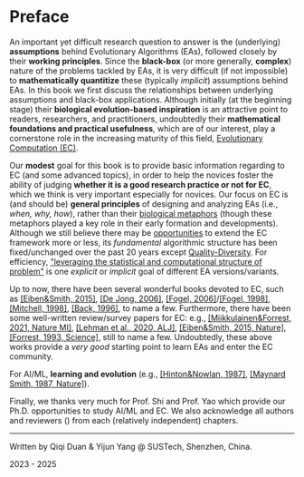 # Preface

An important yet difficult research question to answer is the (underlying) **assumptions** behind Evolutionary Algorithms (EAs), followed closely by their **working principles**. Since the **black-box** (or more generally, **complex**) nature of the problems tackled by EAs, it is very difficult (if not impossible) to **mathematically quantitize** these (typically *implicit*) assumptions behind EAs. In this book we first discuss the relationships between underlying assumptions and black-box applications. Although initially (at the beginning stage) their **biological evolution-based inspiration** is an attractive point to readers, researchers, and practitioners, undoubtedly their **mathematical foundations and practical usefulness**, which are of our interest, play a cornerstone role in the increasing maturity of this field, [Evolutionary Computation (EC)](https://www.nature.com/articles/nature14544).

Our **modest** goal for this book is to provide basic information regarding to EC (and some advanced topics), in order to help the novices foster the ability of judging **whether it is a good research practice or not for EC**, which we think is very important especially for novices. Our focus on EC is (and should be) **general principles** of designing and analyzing EAs (i.e., *when, why, how*), rather than their [biological metaphors](https://github.com/Evolutionary-Intelligence/DistributedEvolutionaryComputation/blob/main/Summary/EvolutionaryComputation.md#metaheuristics) (though these metaphors played a key role in their early formation and developments). Although we still believe there may be [opportunities](https://www.nature.com/articles/s42256-020-00278-8) to extend the EC framework more or less, its *fundamental* algorithmic structure has been fixed/unchanged over the past 20 years except [Quality-Diversity](). For efficiency, ["leveraging the statistical and computational structure of problem"](https://www.nowpublishers.com/article/Details/MAL-070) is one *explicit* or *implicit* goal of different EA versions/variants.

Up to now, there have been several wonderful books devoted to EC, such as [[Eiben&Smith, 2015]](https://link.springer.com/book/10.1007/978-3-662-44874-8), [[De Jong, 2006]](https://ieeexplore.ieee.org/book/6267245), [[Fogel, 2006]](https://ieeexplore.ieee.org/book/5237910)/[[Fogel, 1998]](https://ieeexplore.ieee.org/book/5263042), [[Mitchell, 1998]](https://direct.mit.edu/books/book/4675/An-Introduction-to-Genetic-Algorithms), [[Back, 1996]](https://academic.oup.com/book/40791), to name a few. Furthermore, there have been some well-written review/survey papers for EC: e.g., [[Miikkulainen&Forrest, 2021, Nature MI]](https://www.nature.com/articles/s42256-020-00278-8), [[Lehman et al., 2020, ALJ]](https://direct.mit.edu/artl/article/26/2/274/93255/The-Surprising-Creativity-of-Digital-Evolution-A), [[Eiben&Smith, 2015, Nature]](https://www.nature.com/articles/nature14544), [[Forrest, 1993, Science]](https://www.science.org/doi/10.1126/science.8346439), still to name a few. Undoubtedly, these above works provide a *very good* starting point to learn EAs and enter the EC community.

For AI/ML, **learning and evolution** (e.g., [[Hinton&Nowlan, 1987]](https://www.cs.toronto.edu/~hinton/absps/baldwin.pdf), [[Maynard Smith, 1987, Nature]](https://www.cs.toronto.edu/~hinton/absps/maynardsmith.pdf)).

Finally, we thanks very much for Prof. Shi and Prof. Yao which provide our Ph.D. opportunities to study AI/ML and EC. We also acknowledge all authors and reviewers () from each (relatively independent) chapters.

******* *** *******
Written by Qiqi Duan & Yijun Yang @ SUSTech, Shenzhen, China.

2023 - 2025
